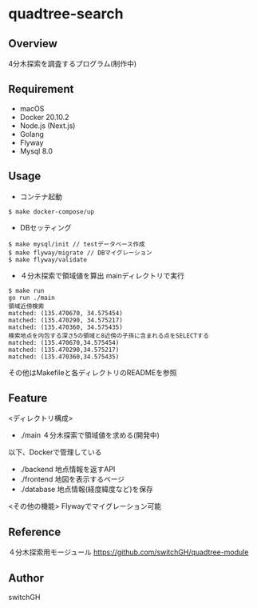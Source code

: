 quadtree-search
===

## Overview
4分木探索を調査するプログラム(制作中)

## Requirement
- macOS
- Docker 20.10.2
- Node.js (Next.js)
- Golang
- Flyway
- Mysql 8.0

## Usage
- コンテナ起動
```
$ make docker-compose/up
```

- DBセッティング
```
$ make mysql/init // testデータベース作成
$ make flyway/migrate // DBマイグレーション
$ make flyway/validate
```

- ４分木探索で領域値を算出
mainディレクトリで実行
```
$ make run
go run ./main
領域近傍検索
matched: (135.470670, 34.575454)
matched: (135.470290, 34.575217)
matched: (135.470360, 34.575435)
検索地点を内包する深さ5の領域と8近傍の子孫に含まれる点をSELECTする
matched: (135.470670,34.575454)
matched: (135.470290,34.575217)
matched: (135.470360,34.575435)
```

その他はMakefileと各ディレクトリのREADMEを参照

## Feature
<ディレクトリ構成>
- ./main ４分木探索で領域値を求める(開発中)

以下、Dockerで管理している
- ./backend 地点情報を返すAPI
- ./frontend 地図を表示するページ
- ./database 地点情報(経度緯度など)を保存

<その他の機能>
Flywayでマイグレーション可能

## Reference
４分木探索用モージュール
https://github.com/switchGH/quadtree-module

## Author
switchGH
